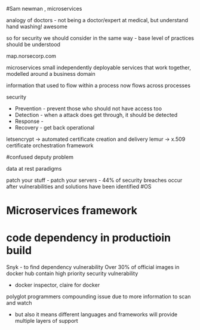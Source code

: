 #Sam newman , microservices


analogy of doctors - not being a doctor/expert at medical, but understand hand washing! awesome

so for security we should consider in the same way - base level of practices should be understood


map.norsecorp.com


microservices
small independently deployable services that work together, modelled around a business domain

information that used to flow within a process now flows across processes


security 
- Prevention - prevent those who should not have access too
- Detection - when a attack does get through, it should be detected
- Response - 
- Recovery - get back operational


letsencrypt -> automated certificate creation and delivery
lemur -> x.509 certificate orchestration framework

#confused deputy problem

data at rest paradigms

patch your stuff - patch your servers - 44% of security breaches occur after vulnerabilities and solutions have been identified
#OS
# Microservices framework
# code dependency in productioin build



Snyk - to find dependency vulnerability 
Over 30% of official images in docker hub contain high priority security vulnerability

- docker inspector,  claire for docker

polyglot programmers compounding issue due to more information to scan and watch
- but also it means different languages and frameworks will provide multiple layers of support


